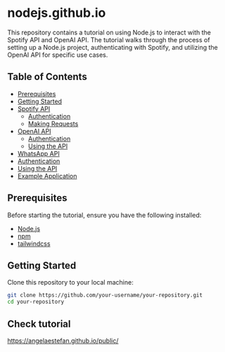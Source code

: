 # nodejs.github.io

This repository contains a tutorial on using Node.js to interact with the Spotify API and OpenAI API. The tutorial walks through the process of setting up a Node.js project, authenticating with Spotify, and utilizing the OpenAI API for specific use cases.

## Table of Contents

- [Prerequisites](#prerequisites)
- [Getting Started](#getting-started)
- [Spotify API](#spotify-api)
  - [Authentication](#authentication)
  - [Making Requests](#making-requests)
- [OpenAI API](#openai-api)
  - [Authentication](#authentication)
  - [Using the API](#using-the-api)
 - [WhatsApp API](#whatsapp-api)
  - [Authentication](#authentication)
  - [Using the API](#using-the-api)
- [Example Application](#example-application)



## Prerequisites

Before starting the tutorial, ensure you have the following installed:

- [Node.js](https://nodejs.org/)
- [npm](https://www.npmjs.com/)
- [tailwindcss](https://v1.tailwindcss.com/docs/installation)

## Getting Started

Clone this repository to your local machine:

```bash
git clone https://github.com/your-username/your-repository.git
cd your-repository
```

## Check tutorial

https://angelaestefan.github.io/public/
